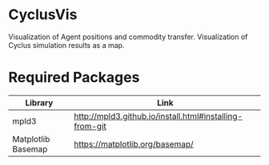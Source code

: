 # CyclusVis
Visualization of Agent positions and commodity transfer.
Visualization of Cyclus simulation results as a map.


# Required Packages

| Library            | Link                                                   |
| ------------------ | ------------------------------------------------------ |
| mpld3              | http://mpld3.github.io/install.html#installing-from-git|
| Matplotlib Basemap | https://matplotlib.org/basemap/                        |
